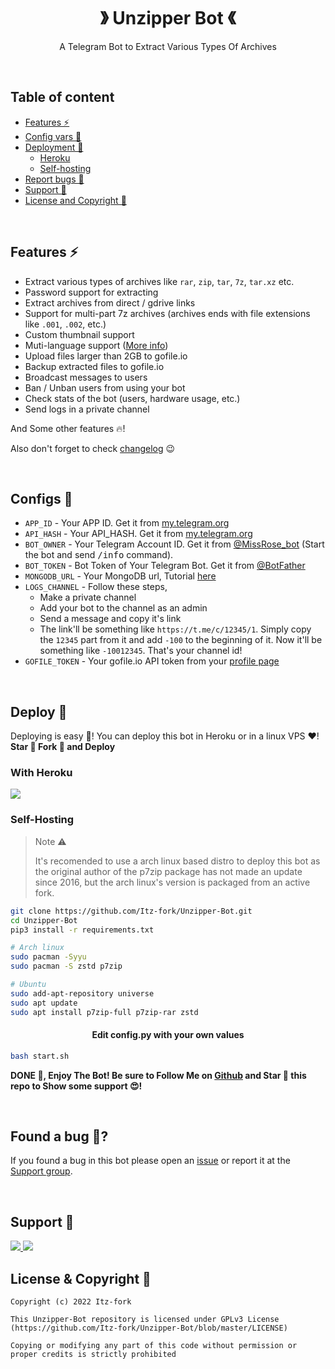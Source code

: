 <h1 align="center">》 Unzipper Bot 《</h1>

<p align="center">
  A Telegram Bot to Extract Various Types Of Archives
</p>

</br>


## Table of content
- [Features ⚡](#features-)
- [Config vars 📖](#configs-)
- [Deployment 👀](#deploy-)
  - [Heroku](#with-heroku)
  - [Self-hosting](#self-hosting)
- [Report bugs 🐞](#found-a-bug-)
- [Support 💙](#support-)
- [License and Copyright 👮](#license--copyright-)

</br>


## Features ⚡
- Extract various types of archives like `rar`, `zip`, `tar`, `7z`, `tar.xz` etc.
- Password support for extracting
- Extract archives from direct / gdrive links
- Support for multi-part 7z archives (archives ends with file extensions like `.001`, `.002`, etc.)
- Custom thumbnail support
- Muti-language support ([More info](https://github.com/Itz-fork/Unzipper-Bot/tree/main/unzipper/localization#readme))
- Upload files larger than 2GB to gofile.io
- Backup extracted files to gofile.io
- Broadcast messages to users
- Ban / Unban users from using your bot
- Check stats of the bot (users, hardware usage, etc.)
- Send logs in a private channel

And Some other features 🔥!

Also don't forget to check [changelog](CHANGELOG.md) 😉

</br>


## Configs 📖
- `APP_ID` - Your APP ID. Get it from [my.telegram.org](my.telegram.org)
- `API_HASH` - Your API_HASH. Get it from [my.telegram.org](my.telegram.org)
- `BOT_OWNER` - Your Telegram Account ID. Get it from [@MissRose_bot](https://t.me/MissRose_bot) (Start the bot and send <samp>/info</samp> command).
- `BOT_TOKEN` - Bot Token of Your Telegram Bot. Get it from [@BotFather](https://t.me/BotFather)
- `MONGODB_URL` - Your MongoDB url, Tutorial [here](https://www.youtube.com/watch?v=0aYrJTfYBHU)
- `LOGS_CHANNEL` - Follow these steps,
  - Make a private channel
  - Add your bot to the channel as an admin
  - Send a message and copy it's link
  - The link'll be something like `https://t.me/c/12345/1`. Simply copy the `12345` part from it and add `-100` to the beginning of it. Now it'll be something like `-10012345`. That's your channel id!
- `GOFILE_TOKEN` - Your gofile.io API token from your [profile page](https://gofile.io/myProfile)

</br>


## Deploy 👀
Deploying is easy 🤫! You can deploy this bot in Heroku or in a linux VPS ♥️! **Star 🌟 Fork 🍴 and Deploy**

### With Heroku
<a href="https://www.heroku.com/deploy?template(https://github.com/taher19999/Unzipper-Bot)">
  <img src="https://www.herokucdn.com/deploy/button.svg">
</a>


### Self-Hosting
> Note ⚠️
> 
> It's recomended to use a arch linux based distro to deploy this bot as the original author of the p7zip package has not made an update since 2016, but the arch linux's version is packaged from an active fork.

```bash
git clone https://github.com/Itz-fork/Unzipper-Bot.git
cd Unzipper-Bot
pip3 install -r requirements.txt

# Arch linux
sudo pacman -Syyu
sudo pacman -S zstd p7zip

# Ubuntu
sudo add-apt-repository universe
sudo apt update
sudo apt install p7zip-full p7zip-rar zstd
```

<h4 align="center">Edit config.py with your own values</h4>

```bash
bash start.sh
```

**DONE 🥳, Enjoy The Bot! Be sure to Follow Me on [Github](https://github.com/Itz-fork) and Star 🌟 this repo to Show some support 😍!**

</br>


## Found a bug 🐞?
If you found a bug in this bot please open an [issue](https://github.com/Itz-fork/Unzipper-Bot/issues) or report it at the [Support group](#support).

</br>


## Support 💙
<a href="https://t.me/NexaBotsUpdates">
  <img src="https://img.shields.io/badge/Updates_Channel-0a0a0a?style=for-the-badge&logo=telegram&logoColor=white">
</a>
<a href="https://t.me/Nexa_bots">
  <img src="https://img.shields.io/badge/Support_Group-0a0a0a?style=for-the-badge&logo=telegram&logoColor=white">
</a>

</br>


## License & Copyright 👮
```
Copyright (c) 2022 Itz-fork

This Unzipper-Bot repository is licensed under GPLv3 License (https://github.com/Itz-fork/Unzipper-Bot/blob/master/LICENSE)

Copying or modifying any part of this code without permission or proper credits is strictly prohibited
```
